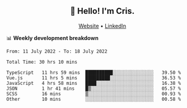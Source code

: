 
<h2 align="center">👋 Hello! I'm Cris.</h2>
<p align="center">
  <a href="https://www.criscunas.dev">Website</a> •
  <a href="https://www.linkedin.com/in/cristophercunas/">LinkedIn</a>
</p>


📊 **Weekly development breakdown**
<!--START_SECTION:waka-->
```text
From: 11 July 2022 - To: 18 July 2022

Total Time: 30 hrs 10 mins

TypeScript   11 hrs 59 mins  ██████████░░░░░░░░░░░░░░░   39.50 %
Vue.js       11 hrs 5 mins   █████████░░░░░░░░░░░░░░░░   36.53 %
JavaScript   4 hrs 58 mins   ████░░░░░░░░░░░░░░░░░░░░░   16.38 %
JSON         1 hr 41 mins    █▒░░░░░░░░░░░░░░░░░░░░░░░   05.57 %
SCSS         16 mins         ▒░░░░░░░░░░░░░░░░░░░░░░░░   00.93 %
Other        10 mins         ░░░░░░░░░░░░░░░░░░░░░░░░░   00.58 %
```

<!--END_SECTION:waka-->
